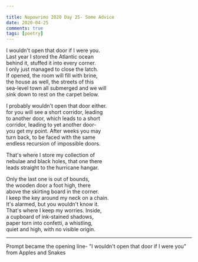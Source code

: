 ```yaml
---  
  
title: Napowrimo 2020 Day 25- Some Advice  
date: 2020-04-25 
comments: true  
tags: [poetry]  
---  
```


I wouldn't open that door if I were you.  
Last year I stored the Atlantic ocean  
behind it, stuffed it into every corner.  
I only just managed to close the latch.  
If opened, the room will fill with brine,  
the house as well, the streets of this  
sea-level town all submerged and we will  
sink down to rest on the carpet below.  

I probably wouldn't open that door either.  
for you will see a short corridor, leading  
to another door, which leads to a short  
corridor, leading to yet another door-  
you get my point. After weeks you may  
turn back, to be faced with the same  
endless recursion of impossible doors.  

That's where I store my collection of  
nebulae and black holes, that one there  
leads straight to the hurricane hangar.  

Only the last one is out of bounds,  
the wooden door a foot high, there  
above the skirting board in the corner.  
I keep the key around my neck on a chain.  
It's alarmed, but you wouldn't know it.  
That's where I keep my worries. Inside,  
a cupboard of ink-stained shadows,  
paper torn into confetti, a whistling,  
quiet and high, with no visible origin.  

***  

Prompt became the opening line- "I wouldn't open that door if I were you" from Apples and Snakes  
